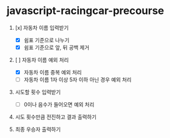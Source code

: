 # javascript-racingcar-precourse

1. [x] 자동차 이름 입력받기

   - [x] 쉼표 기준으로 나누기
   - [x] 쉼표 기준으로 앞, 뒤 공백 제거

2. [ ] 자동차 이름 예외 처리

   - [x] 자동차 이름 중복 예외 처리
   - [ ] 자동차 이름 1자 이상 5자 이하 아닌 경우 예외 처리

3. 시도할 횟수 입력받기

   - [ ] 0이나 음수가 들어오면 예외 처리

4. 시도 횟수만큼 전진하고 결과 출력하기

5. 최종 우승자 출력하기
